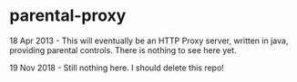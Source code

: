 parental-proxy
==============

18 Apr 2013 - This will eventually be an HTTP Proxy server, written in java, providing parental controls. 
There is nothing to see here yet.

19 Nov 2018 - Still nothing here. I should delete this repo!
